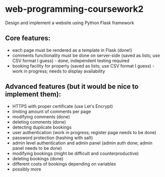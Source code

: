 # web-programming-coursework2
Design and implement a website using Python Flask framework

Core features:
--------------
- each page must be rendered as a template in Flask (done!)
- comments functionality must be done on server-side (saved as lists; use CSV format I guess) - done, independent testing required
- booking facility for property (saved as lists; use CSV format I guess) - work in progress; needs to display availability

Advanced features (but it would be nice to implement them):
--------------
- HTTPS with proper certificate (use Let's Encrypt)
- limiting amount of comments per page
- modifying comments (done)
- deleting comments (done)
- detecting duplicate bookings
- user authentication (work in progress; register page needs to be done)
- password protection (hashing with salt)
- admin level authentication and admin panel (admin auth done; admin panel needs to be done)
- modifying bookings (might be difficult and counterproductive)
- deleting bookings (done)
- different costs of bookings depending on variables
- possibly more
